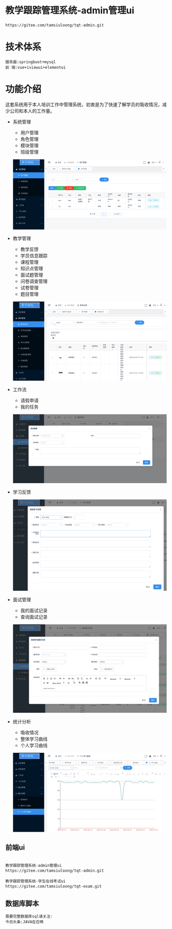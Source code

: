 

# 教学跟踪管理系统-admin管理ui

```
https://gitee.com/tamsiuloong/tqt-admin.git
```
# 技术体系
```
服务器:springboot+mysql
前 端:vue+iviewui+elementui
```



# 功能介绍

这套系统用于本人培训工作中管理系统，初衷是为了快速了解学员的吸收情况，减少公司和本人的工作量。

- 系统管理

  - 用户管理
  - 角色管理
  - 模块管理
  - 班级管理

  ![image-20200219112644788](README.assets/image-20200219112644788.png)

- 教学管理

  - 教学反馈
  - 学员信息跟踪
  - 课程管理
  - 知识点管理
  - 面试题管理
  - 问卷调查管理
  - 试卷管理
  - 题目管理

  ![image-20200219112811950](README.assets/image-20200219112811950.png)

- 工作流

  - 请假申请
  - 我的任务

  ![image-20200219112843495](README.assets/image-20200219112843495.png)

- 学习反馈

  ![image-20200219112926658](README.assets/image-20200219112926658.png)

- 面试管理

  - 我的面试记录
  - 查询面试记录

  ![image-20200219112952892](README.assets/image-20200219112952892.png)

- 统计分析

  - 吸收情况
  - 整体学习曲线
  - 个人学习曲线

  ![image-20200219113126211](README.assets/image-20200219113126211.png)





## 前端ui

```

教学跟踪管理系统-admin管理ui
https://gitee.com/tamsiuloong/tqt-admin.git

教学跟踪管理系统-学生在线考试ui
https://gitee.com/tamsiuloong/tqt-exam.git

```


## 数据库脚本
```
需要完整数据库sql请关注:
今日头条:JAVA在召唤
```



